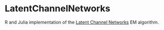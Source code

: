 # LatentChannelNetworks

R and Julia implementation of the [Latent Channel Networks](https://arxiv.org/abs/1906.04563) EM algorithm. 

